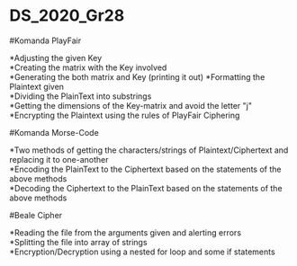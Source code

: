 # DS_2020_Gr28

#Komanda PlayFair

*Adjusting the given Key                                                                                             
*Creating the matrix with the Key involved                                                                                                 
*Generating the both matrix and Key (printing it out)
*Formatting the Plaintext given                                                                                                           
*Dividing the PlainText into substrings                                                                                                   
*Getting the dimensions of the Key-matrix and avoid the letter "j"                                                                     
*Encrypting the Plaintext using the rules of PlayFair Ciphering                                                                         

#Komanda Morse-Code

*Two methods of getting the characters/strings of Plaintext/Ciphertext and replacing it to one-another                                   
*Encoding the PlainText to the Ciphertext based on the statements of the above methods                                                    
*Decoding the Ciphertext to the PlainText based on the statements of the above methods                                                    

#Beale Cipher

*Reading the file from the arguments given and alerting errors                                                                          
*Splitting the file into array of strings                                                                                                
*Encryption/Decryption using a nested for loop and some if statements                                                                    

